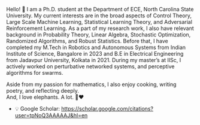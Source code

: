 Hello! 🍁
I am a Ph.D. student at the Department of ECE, North Carolina State University. My current interests are in the broad aspects of Control Theory, Large Scale Machine Learning, Statistical Learning Theory, and Adversarial Reinforcement Learning. As a part of my research work, I also have relevant background in Probability Theory, Linear Algebra, Stochastic Optimization, Randomized Algorithms, and Robust Statistics. Before that, I have completed my M.Tech in Robotics and Autonomous Systems from Indian Institute of Science, Bangalore in 2023 and B.E in Electrical Engineering from Jadavpur University, Kolkata in 2021. During my master’s at IISc, I actively worked on perturbative networked systems, and perceptive algorithms for swarms.

Aside from my passion for mathematics, I also enjoy cooking, writing poetry, and reflecting deeply.<br/>
And, I love elephants. A lot. 🐘❤️

- 💡 Google Scholar: https://scholar.google.com/citations?user=tpNoQ3AAAAAJ&hl=en

<!---
sreejeetm1729/sreejeetm1729 is a ✨ special ✨ repository because its `README.md` (this file) appears on your GitHub profile.
You can click the Preview link to take a look at your changes.
--->
